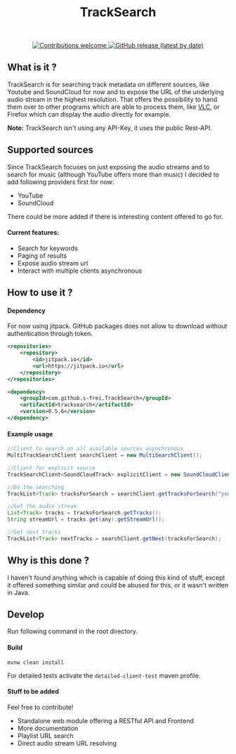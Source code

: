 <div align="center">
  <b><h1>TrackSearch</h1></b><br>
  <p>
  <a href="CONTRIBUTING.md">
  <img alt="Contributions welcome" src="https://img.shields.io/badge/contributions-welcome-brightgreen">
  </a>
  <a href="https://github.com/s-frei/TrackSearch/releases"> 
  <img alt="GitHub release (latest by date)" src="https://img.shields.io/github/v/release/s-frei/tracksearch">
  </a>
  </p>
</div>

## What is it ?

TrackSearch is for searching track metadata on different sources, like Youtube and SoundCloud for now and to expose the
URL of the underlying audio stream in the highest resolution. That offers the possibility to hand them over to other
programs which are able to process them, like [VLC](https://www.videolan.org/vlc/), or Firefox which can display the 
audio directly for example.

**Note:** TrackSearch isn't using any API-Key, it uses the public Rest-API.

## Supported sources

Since TrackSearch focuses on just exposing the audio streams and to search for music (although YouTube offers more than 
music) I decided to add following providers first for now:

- YouTube
- SoundCloud

There could be more added if there is interesting content offered to go for.

#### Current features:

- Search for keywords
- Paging of results
- Expose audio stream url
- Interact with multiple clients asynchronous

## How to use it ?

#### Dependency

For now using jitpack. GitHub packages does not allow to download without authentication through token.
```xml
<repositories>
    <repository>
        <id>jitpack.io</id>
        <url>https://jitpack.io</url>
    </repository>
</repositories>

<dependency>
    <groupId>com.github.s-frei.TrackSearch</groupId>
    <artifactId>tracksearch</artifactId>
    <version>0.5.6</version>
</dependency>
```

#### Example usage

```java
//Client to search on all available sources asynchronous
MultiTrackSearchClient searchClient = new MultiSearchClient();

//Client for explicit source
TrackSearchClient<SoundCloudTrack> explicitClient = new SoundCloudClient();

//Do the searching
TrackList<Track> tracksForSearch = searchClient.getTracksForSearch("your keywords")

//Get the audio stream
List<Track> tracks = tracksForSearch.getTracks();
String streamUrl = tracks.get(any).getStreamUrl();

//Get next tracks
TrackList<Track> nextTracks = searchClient.getNext(tracksForSearch);
```

## Why is this done ?

I haven't found anything which is capable of doing this kind of stuff, except it offered something similar and could
be abused for this, or it wasn't written in Java.


## Develop

Run following command in the root directory.

#### Build

```shell script
mvnw clean install
```

For detailed tests activate the `detailed-client-test` maven profile.

#### Stuff to be added

Feel free to contribute!

- Standalone web module offering a RESTful API and Frontend
- More documentation
- Playlist URL search
- Direct audio stream URL resolving
